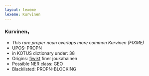 ```yaml
---
layout: lexeme
lexeme: Kurvinen
---
```


###  Kurvinen₁

* _This rare proper noun overlaps more common *Kurvinen* (FIXME)_
* UPOS:  PROPN
* in KOTUS dictionary under:  38
* Origins: [fiwikt](https://fi.wiktionary.org/wiki/Kurvinen) finer joukahainen 
* Possible NER class:  GEO
* Blacklisted:  PROPN-BLOCKING

